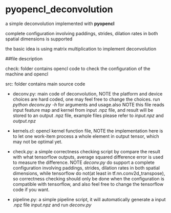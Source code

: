 # pyopencl_deconvolution
a simple deconvolution implemented with **pyopencl**

complete configuration involving paddings, strides, dilation rates in both spatial dimensions is supported

the basic idea is using matrix multiplication to implement deconvolution

##file description

check: folder contains opencl code to check the configuration of the machine and opencl

src: folder contains main source code

- deconv.py: main code of deconvolution, NOTE the platform and device choices are hard coded, one may feel free to change the choices. run *python deconv.py -h* for arguments and usage.also NOTE this file reads input feature map and kernel from input .npz file, and result will be stored to an output .npz file, example files please refer to *input.npz* and *output.npz*

- kernels.cl: opencl kernel function file,  NOTE the implementation here is to let one work-item process a whole element in output tensor, which may not be optimal yet.

- check.py: a simple correctness checking script by compare the result with what tensorflow outputs, average squared difference error is used to measure the difference. NOTE *deconv.py* do support a complete configuration involving paddings, strides, dilation rates in both spatial dimensions, while tensorflow do not(at least in tf.nn.conv2d_transpose), so correctness checking should only be done when the configuration is compatible with tensorflow, and also feel free to change the tensorflow code if you want.

- pipeline.py: a simple pipeline script, it will automatically generate a input .npz file *input.npz* and run *deconv.py*

  